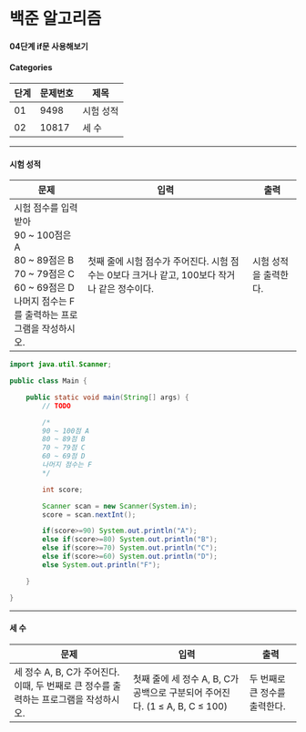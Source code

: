 # 백준 알고리즘

#### 04단계 if문 사용해보기

#### Categories

|<center>단계</center>|<center>문제번호</center>|<center>제목</center>|
|---|---|---|
|01|9498|시험 성적|
|02|10817|세 수|

<hr>

#### 시험 성적

|<center>문제</center>|<center>입력</center>|<center>출력</center>|
|---|---|---|
|시험 점수를 입력받아 <br> 90 ~ 100점은 A <br> 80 ~ 89점은 B <br> 70 ~ 79점은 C <br> 60 ~ 69점은 D <br> 나머지 점수는 F <br> 를 출력하는 프로그램을 작성하시오.|첫째 줄에 시험 점수가 주어진다. 시험 점수는 0보다 크거나 같고, 100보다 작거나 같은 정수이다.|시험 성적을 출력한다.|

```java
import java.util.Scanner;

public class Main {

	public static void main(String[] args) {
		// TODO

		/*
		90 ~ 100점 A
		80 ~ 89점 B
		70 ~ 79점 C
		60 ~ 69점 D
		나머지 점수는 F
		*/

		int score;

		Scanner scan = new Scanner(System.in);
		score = scan.nextInt();

		if(score>=90) System.out.println("A");
		else if(score>=80) System.out.println("B");
		else if(score>=70) System.out.println("C");
		else if(score>=60) System.out.println("D");
		else System.out.println("F");

	}

}

```

<hr>

#### 세 수

|<center>문제</center>|<center>입력</center>|<center>출력</center>|
|---|---|---|
|세 정수 A, B, C가 주어진다. 이때, 두 번째로 큰 정수를 출력하는 프로그램을 작성하시오. |첫째 줄에 세 정수 A, B, C가 공백으로 구분되어 주어진다. (1 ≤ A, B, C ≤ 100)|두 번째로 큰 정수를 출력한다.|

```java

````
